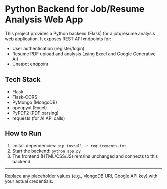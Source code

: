 # Python Backend for Job/Resume Analysis Web App

This project provides a Python backend (Flask) for a job/resume analysis web application. It exposes REST API endpoints for:
- User authentication (register/login)
- Resume PDF upload and analysis (using Excel and Google Generative AI)
- Chatbot endpoint

## Tech Stack
- Flask
- Flask-CORS
- PyMongo (MongoDB)
- openpyxl (Excel)
- PyPDF2 (PDF parsing)
- requests (for AI API calls)

## How to Run
1. Install dependencies: `pip install -r requirements.txt`
2. Start the backend: `python app.py`
3. The frontend (HTML/CSS/JS) remains unchanged and connects to this backend.

---

Replace any placeholder values (e.g., MongoDB URI, Google API key) with your actual credentials.
